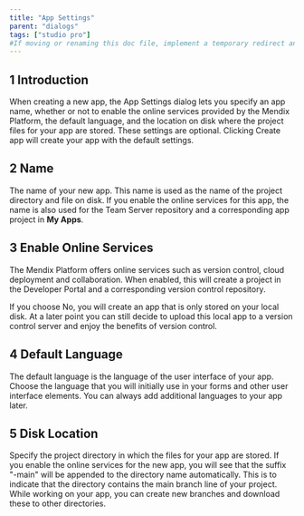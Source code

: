 ```yaml
---
title: "App Settings"
parent: "dialogs"
tags: ["studio pro"]
#If moving or renaming this doc file, implement a temporary redirect and let the respective team know they should update the URL in the product. See Mapping to Products for more details.
---
```


## 1 Introduction

When creating a new app, the App Settings dialog lets you specify an app name, whether or not to enable the online services provided by the Mendix Platform, the default language, and the location on disk where the project files for your app are stored. These settings are optional. Clicking Create app will create your app with the default settings.

## 2 Name

The name of your new app. This name is used as the name of the project directory and file on disk. If you enable the online services for this app, the name is also used for the Team Server repository and a corresponding app project in **My Apps**.

## 3 Enable Online Services

The Mendix Platform offers online services such as version control, cloud deployment and collaboration. When enabled, this will create a project in the Developer Portal and a corresponding version control repository.

If you choose No, you will create an app that is only stored on your local disk. At a later point you can still decide to upload this local app to a version control server and enjoy the benefits of version control.

## 4 Default Language

The default language is the language of the user interface of your app. Choose the language that you will initially use in your forms and other user interface elements. You can always add additional languages to your app later.

## 5 Disk Location

Specify the project directory in which the files for your app are stored. If you enable the online services for the new app, you will see that the suffix "-main" will be appended to the directory name automatically. This is to indicate that the directory contains the main branch line of your project. While working on your app, you can create new branches and download these to other directories.
